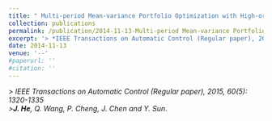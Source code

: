 ```yaml
---
title: " Multi-period Mean-variance Portfolio Optimization with High-order Coupled Asset Dynamics"
collection: publications
permalink: /publication/2014-11-13-Multi-period Mean-variance Portfolio Optimization/
excerpt: '> *IEEE Transactions on Automatic Control (Regular paper), 2015, 60(5): 1320-1335*<br>***J. He**, Q. Wang, P. Cheng, J. Chen and Y. Sun*.'
date: 2014-11-13
venue: '--'
#paperurl: ''
#citation: ''
---
```

*> IEEE Transactions on Automatic Control (Regular paper), 2015, 60(5): 1320-1335*  
*>**J. He**, Q. Wang, P. Cheng, J. Chen and Y. Sun*.